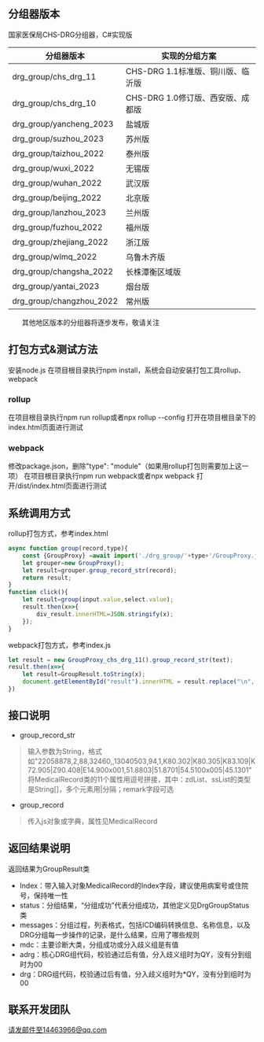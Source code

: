 ## 分组器版本
国家医保局CHS-DRG分组器，C#实现版

|分组器版本|实现的分组方案|
|-|-|
|drg_group/chs_drg_11|CHS-DRG 1.1标准版、铜川版、临沂版|
|drg_group/chs_drg_10|CHS-DRG 1.0修订版、西安版、成都版|
|drg_group/yancheng_2023|盐城版|
|drg_group/suzhou_2023|苏州版|
|drg_group/taizhou_2022|泰州版|
|drg_group/wuxi_2022|无锡版|
|drg_group/wuhan_2022|武汉版|
|drg_group/beijing_2022|北京版|
|drg_group/lanzhou_2023|兰州版|
|drg_group/fuzhou_2022|福州版|
|drg_group/zhejiang_2022|浙江版|
|drg_group/wlmq_2022|乌鲁木齐版|
|drg_group/changsha_2022|长株潭衡区域版|
|drg_group/yantai_2023|烟台版|
|drg_group/changzhou_2022|常州版|

&emsp;&emsp;其他地区版本的分组器将逐步发布，敬请关注

## 打包方式&测试方法
安装node.js
在项目根目录执行npm install，系统会自动安装打包工具rollup、webpack

### rollup
在项目根目录执行npm run rollup或者npx rollup --config
打开在项目根目录下的index.html页面进行测试

### webpack
修改package.json，删除"type": "module"（如果用rollup打包则需要加上这一项）
在项目根目录执行npm run webpack或者npx webpack
打开/dist/index.html页面进行测试

## 系统调用方式
rollup打包方式，参考index.html
```javascript
async function group(record,type){
    const {GroupProxy} =await import('./drg_group/'+type+'/GroupProxy.js');
    let grouper=new GroupProxy();
    let result=grouper.group_record_str(record);
    return result;
}
function click(){
    let result=group(input.value,select.value);
    result.then(x=>{
        div_result.innerHTML=JSON.stringify(x);
    });
}
```
webpack打包方式，参考index.js
```javascript
let result = new GroupProxy_chs_drg_11().group_record_str(text);
result.then(x=>{
    let result=GroupResult.toString(x);
    document.getElementById("result").innerHTML = result.replace("\n", "<br>");
})
```

## 接口说明
* group_record_str
> 输入参数为String，格式如"22058878,2,88,32460,,13040503,94,1,K80.302|K80.305|K83.109|K72.905|Z90.408|E14.900x001,51.8803|51.8701|54.5100x005|45.1301"
将MedicalRecord类的11个属性用逗号拼接，其中：zdList、ssList的类型是String[]，多个元素用|分隔；remark字段可选

* group_record
> 传入js对象或字典，属性见MedicalRecord

## 返回结果说明
返回结果为GroupResult类
* Index：带入输入对象MedicalRecord的Index字段，建议使用病案号或住院号，保持唯一性
* status：分组结果，“分组成功”代表分组成功，其他定义见DrgGroupStatus类
* messages：分组过程，列表格式，包括ICD编码转换信息、名称信息，以及DRG分组每一步操作的记录，是什么结果，应用了哪些规则
* mdc：主要诊断大类，分组成功或分入歧义组是有值
* adrg：核心DRG组代码，校验通过后有值，分入歧义组时为QY，没有分到组时为00
* drg：DRG组代码，校验通过后有值，分入歧义组时为*QY，没有分到组时为00

## 联系开发团队
请发邮件至14463966@qq.com